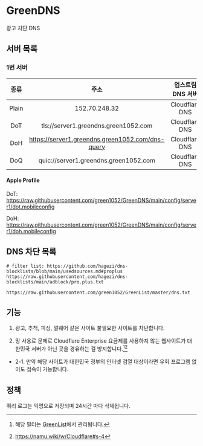 # GreenDNS
광고 차단 DNS

## 서버 목록

### 1번 서버

|  종류 |                       주소                       | 업스트림 DNS 서버 |            소재지           |
|:-----:|:------------------------------------------------:|:-----------------:|:---------------------------:|
| Plain |                   152.70.248.32                  |   Cloudflare DNS  | Oracle Cloud Infrastructure |
|  DoT  |       tls://server1.greendns.green1052.com       |   Cloudflare DNS  | Oracle Cloud Infrastructure |
|  DoH  | https://server1.greendns.green1052.com/dns-query |   Cloudflare DNS  | Oracle Cloud Infrastructure |
|  DoQ  |       quic://server1.greendns.green1052.com      |   Cloudflare DNS  | Oracle Cloud Infrastructure |

#### Apple Profile

DoT: https://raw.githubusercontent.com/green1052/GreenDNS/main/config/server1/dot.mobileconfig

DoH: https://raw.githubusercontent.com/green1052/GreenDNS/main/config/server1/doh.mobileconfig

## DNS 차단 목록

```
# filter list: https://github.com/hagezi/dns-blocklists/blob/main/usedsources.md#proplus
https://raw.githubusercontent.com/hagezi/dns-blocklists/main/adblock/pro.plus.txt

https://raw.githubusercontent.com/green1052/GreenList/master/dns.txt
```

## 기능

1. 광고, 추척, 피싱, 멀웨어 같은 사이트 불필요한 사이트를 차단합니다.

2. 망 사용료 문제로 Cloudflare Enterprise 요금제를 사용하지 않는 웹사이트가 대한민국 서버가 아닌 곳을 경유하는 걸 방지합니다.[^1][^2]
  - 2-1. 만약 해당 사이트가 대한민국 정부의 인터넷 검열 대상이라면 우회 프로그램 없이도 접속이 가능합니다.

## 정책

쿼리 로그는 익명으로 저장되며
24시간 마다 삭제됩니다.

[^1]: 해당 필터는 [GreenList](https://github.com/green1052/GreenList)에서 관리됩니다.
[^2]: https://namu.wiki/w/Cloudflare#s-4

